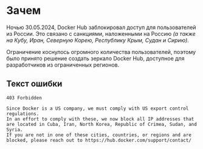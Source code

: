 # Зачем

Ночью 30.05.2024, Docker Hub заблокировал доступ для пользователей из России. Это связано с санкциями, наложенными на Россию _(а также на Кубу, Иран, Северную Корею, Республику Крым, Судан и Сирию)_.

Ограничение коснулось огромного количества пользователей, поэтому было принято решение создать зеркало Docker Hub, доступное для разработчиков из ограниченных регионов.

## Текст ошибки

```
403 Forbidden

Since Docker is a US company, we must comply with US export control regulations.
In an effort to comply with these, we now block all IP addresses that are located in Cuba, Iran, North Korea, Republic of Crimea, Sudan, and Syria.
If you are not in one of these cities, countries, or regions and are blocked, please reach out to https://hub.docker.com/support/contact/
```
